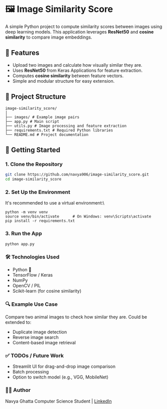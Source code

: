 # 🖼️ Image Similarity Score

A simple Python project to compute similarity scores between images using deep learning models. This application leverages **ResNet50** and **cosine similarity** to compare image embeddings.

## 📌 Features

- Upload two images and calculate how visually similar they are.
- Uses **ResNet50** from Keras Applications for feature extraction.
- Computes **cosine similarity** between feature vectors.
- Simple and modular structure for easy extension.

## 📂 Project Structure
```
image-similarity_score/
│
├── images/ # Example image pairs
├── app.py # Main script
├── utils.py # Image processing and feature extraction
├── requirements.txt # Required Python libraries
└── README.md # Project documentation
```


## 🚀 Getting Started

### 1. Clone the Repository

```bash
git clone https://github.com/navya906/image-similarity_score.git
cd image-similarity_score
```

### 2. Set Up the Environment
It's recommended to use a virtual environment:\

```
python -m venv venv
source venv/bin/activate      # On Windows: venv\Scripts\activate
pip install -r requirements.txt
```

### 3. Run the App
```
python app.py
```

### 🛠️ Technologies Used
- Python 🐍
- TensorFlow / Keras
- NumPy
- OpenCV / PIL
- Scikit-learn (for cosine similarity)

### 🔍 Example Use Case
Compare two animal images to check how similar they are. Could be extended to:
- Duplicate image detection
- Reverse image search
- Content-based image retrieval

### ✅ TODOs / Future Work
- Streamlit UI for drag-and-drop image comparison
- Batch processing
- Option to switch model (e.g., VGG, MobileNet)

### 🧑‍💻 Author
Navya Ghatta
Computer Science Student | [LinkedIn](https://www.linkedin.com/in/navya-g-a97051314/)

